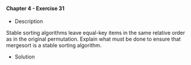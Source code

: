 #### Chapter 4 - Exercise 31

* Description

Stable sorting algorithms leave equal-key items in the same relative order
as in the original permutation. Explain what must be done to ensure that
mergesort is a stable sorting algorithm.

* Solution

